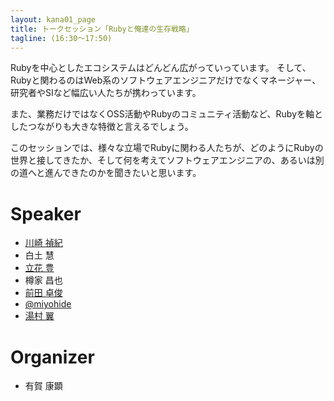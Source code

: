 ```yaml
---
layout: kana01_page
title: トークセッション「Rubyと俺達の生存戦略」
tagline: (16:30〜17:50)
---
```


Rubyを中心としたエコシステムはどんどん広がっていっています。
そして、Rubyと関わるのはWeb系のソフトウェアエンジニアだけでなくマネージャー、研究者やSIなど幅広い人たちが携わっています。

また、業務だけではなくOSS活動やRubyのコミュニティ活動など、Rubyを軸としたつながりも大きな特徴と言えるでしょう。

このセッションでは、様々な立場でRubyに関わる人たちが、どのようにRubyの世界と接してきたか、そして何を考えてソフトウェアエンジニアの、あるいは別の道へと進んできたのかを聞きたいと思います。

# Speaker
- [川崎 禎紀](/kana01/profiles.html#kawasy)
- 白土 慧
- [立花 豊](/kana01/profiles.html#saboyutaka)
- 樽家 昌也
- [前田 卓俊](/kana01/profiles.html#takatoshimaeda)
- [@miyohide](/kana01/profiles.html#miyohide)
- [湯村 翼](/kana01/profiles.html#yumu19)

# Organizer
- 有賀 康顕
